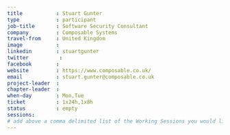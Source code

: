```yaml
---
title           : Stuart Gunter
type            : participant
job-title       : Software Security Consultant
company         : Composable Systems
travel-from     : United Kingdom
image           :
linkedin        : stuartgunter
twitter          :
facebook        :
website         : https://www.composable.co.uk/
email           : stuart.gunter@composable.co.uk
project-leader  :
chapter-leader  :
when-day        : Mon,Tue
ticket          : 1x24h,1x8h
status          : empty
sessions:
# add above a comma delimited list of the Working Sessions you would like to attend (use the session's title)
---
```


<!-- put more details about participant here -->
